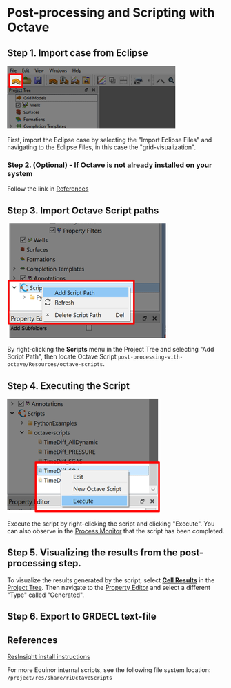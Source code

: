 # Post-processing and Scripting with Octave

## Step 1. Import case from Eclipse

![Image](../grid-visualization/Resources/Pictures/import_eclipse.png)

First, import the Eclipse case by selecting the "Import Eclipse Files" and navigating to the Eclipse Files, in this case the "grid-visualization".

### Step 2. (Optional) - If Octave is not already installed on your system
Follow the link in [References](#references) 

## Step 3. Import Octave Script paths 
![Image](Resources/Pictures/add_script_path.png)

By right-clicking the **Scripts** menu in the Project Tree and selecting "Add Script Path", then locate Octave Script `post-processing-with-octave/Resources/octave-scripts`.

## Step 4. Executing the Script

![Image](Resources/Pictures/execute.png)

Execute the script by right-clicking the script and clicking "Execute". You can also observe in the [Process Monitor](../graphical-user-interface/graphical-user-interface.md#process-monitor) that the script has been completed.

## Step 5. Visualizing the results from the post-processing step.

To visualize the results generated by the script, select [**Cell Results**](../graphical-user-interface/graphical-user-interface.md#cell-results) in the [Project Tree](../graphical-user-interface/graphical-user-interface.md#project-tree). Then navigate to the [Property Editor](../graphical-user-interface/graphical-user-interface.md#project-tree) and select a different "Type" called "Generated".  

## Step 6. Export to GRDECL text-file



## References
[ResInsight install instructions](https://resinsight.org/getting-started/download-and-install/)

For more Equinor internal scripts, see the following file system location: `/project/res/share/riOctaveScripts`